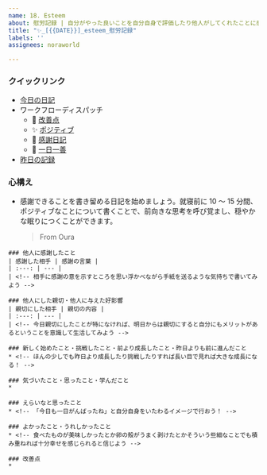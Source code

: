```yaml
---
name: 18. Esteem
about: 慰労記録 | 自分がやった良いことを自分自身で評価したり他人がしてくれたことに感謝したりして自己肯定感を高めましょう
title: "✨_[{{DATE}}]_esteem_慰労記録"
labels: ''
assignees: noraworld

---
```


### クイックリンク
* [今日の日記]([{{MAIN_REPO_TODAY_URL}}])
* ワークフローディスパッチ
    * 🧩 [改善点](https://github.com/noraworld/diary-templates-assistant/actions/workflows/improvement.yml)
    * ✨ [ポジティブ](https://github.com/noraworld/diary-templates-assistant/actions/workflows/positive.yml)
    * 🙏 [感謝日記](https://github.com/noraworld/diary-templates-assistant/actions/workflows/gratitude.yml)
    * 💖 [一日一善](https://github.com/noraworld/diary-templates-assistant/actions/workflows/kindness.yml)
* [昨日の記録](https://github.com/noraworld/diary-templates/blob/main/templates/esteem/[{{YESTERDAY_YEAR}}]/[{{YESTERDAY_MONTH}}]/[{{YESTERDAY_DATE}}]-.md)

### 心構え
* 感謝できることを書き留める日記を始めましょう。就寝前に 10 〜 15 分間、ポジティブなことについて書くことで、前向きな思考を呼び覚まし、穏やかな眠りにつくことができます。
    > From Oura

```
### 他人に感謝したこと
| 感謝した相手 | 感謝の言葉 |
| :---: | --- |
| <!-- 相手に感謝の意を示すところを思い浮かべながら手紙を送るような気持ちで書いてみよう -->

### 他人にした親切・他人に与えた好影響
| 親切にした相手 | 親切の内容 |
| :---: | --- |
| <!-- 今日親切にしたことが特になければ、明日からは親切にすると自分にもメリットがあるということを意識して生活してみよう -->

### 新しく始めたこと・挑戦したこと・前より成長したこと・昨日よりも前に進んだこと
* <!-- ほんの少しでも昨日より成長したり挑戦したりすれば長い目で見れば大きな成長になる！ -->

### 気づいたこと・思ったこと・学んだこと
*

### えらいなと思ったこと
* <!-- 「今日も一日がんばったね」と自分自身をいたわるイメージで行おう！ -->

### よかったこと・うれしかったこと
* <!-- 食べたものが美味しかったとか卵の殻がうまく剥けたとかそういう些細なことでも積み重ねれば十分幸せを感じられると信じよう -->

### 改善点
*
```
